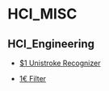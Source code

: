 HCI_MISC
====================

## HCI_Engineering

- [$1 Unistroke Recognizer](https://depts.washington.edu/aimgroup/proj/dollar/)

- [1€ Filter](http://www.lifl.fr/~casiez/1euro/)